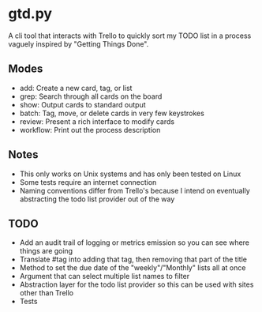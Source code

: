 gtd.py
======

A cli tool that interacts with Trello to quickly sort my TODO list in a process vaguely inspired by "Getting Things Done".

Modes
-----

* add: Create a new card, tag, or list
* grep: Search through all cards on the board
* show: Output cards to standard output
* batch: Tag, move, or delete cards in very few keystrokes
* review: Present a rich interface to modify cards
* workflow: Print out the process description

Notes
-----

* This only works on Unix systems and has only been tested on Linux
* Some tests require an internet connection
* Naming conventions differ from Trello's because I intend on eventually abstracting the todo list provider out of the way

TODO
----

* Add an audit trail of logging or metrics emission so you can see where things are going
* Translate #tag into adding that tag, then removing that part of the title
* Method to set the due date of the "weekly"/"Monthly" lists all at once
* Argument that can select multiple list names to filter
* Abstraction layer for the todo list provider so this can be used with sites other than Trello
* Tests

